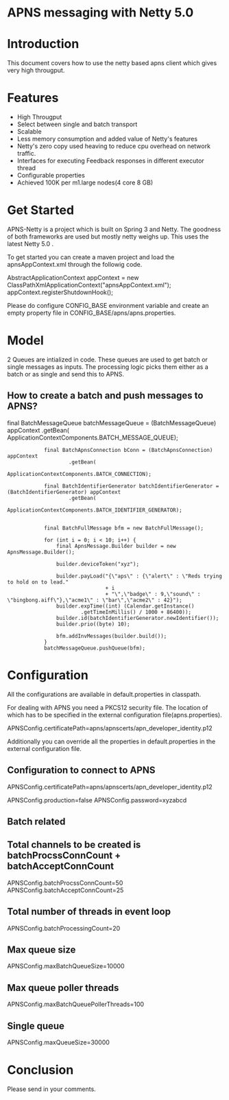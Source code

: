 APNS messaging with Netty 5.0
=============================
Introduction
============
This document covers how to use the netty based apns client which gives very high througput.

Features
========
* High Througput
* Select between single and batch transport
* Scalable
* Less memory consumption and added value of Netty's features
* Netty's zero copy used heaving to reduce cpu overhead on network traffic.
* Interfaces for executing Feedback responses in different executor thread
* Configurable properties
* Achieved 100K per m1.large nodes(4 core 8 GB)


Get Started
===========

APNS-Netty is a project which is built on Spring 3 and Netty. The goodness of both frameworks are used but mostly netty weighs up. This uses the latest Netty 5.0 .


To get started you can create a maven project and load the apnsAppContext.xml through the followig code.

AbstractApplicationContext      appContext =  new ClassPathXmlApplicationContext("apnsAppContext.xml");
appContext.registerShutdownHook();

Please do configure CONFIG_BASE environment variable and create an empty property file in CONFIG_BASE/apns/apns.properties.


Model
=====

2 Queues are intialized in code. These queues are used to get batch or single messages as inputs. The processing logic picks them either as a batch or as single and send this to APNS.

How to create a batch and push messages to APNS?
------------------------------------------------

final BatchMessageQueue batchMessageQueue = (BatchMessageQueue) appContext
                        .getBean(
                                ApplicationContextComponents.BATCH_MESSAGE_QUEUE);

                final BatchApnsConnection bConn = (BatchApnsConnection) appContext
                        .getBean(
                                ApplicationContextComponents.BATCH_CONNECTION);

                final BatchIdentifierGenerator batchIdentifierGenerator = (BatchIdentifierGenerator) appContext
                        .getBean(
                                ApplicationContextComponents.BATCH_IDENTIFIER_GENERATOR);


                final BatchFullMessage bfm = new BatchFullMessage();

                for (int i = 0; i < 10; i++) {
                    final ApnsMessage.Builder builder = new ApnsMessage.Builder();
                    
                    builder.deviceToken("xyz");
                    
                    builder.payLoad("{\"aps\" : {\"alert\" : \"Reds trying to hold on to lead."
                                    + i
                                    + "\",\"badge\" : 9,\"sound\" : \"bingbong.aiff\"},\"acme1\" : \"bar\",\"acme2\" : 42}");
                    builder.expTime((int) (Calendar.getInstance()
                            .getTimeInMillis() / 1000 + 86400));
                    builder.id(batchIdentifierGenerator.newIdentifier());
                    builder.prio((byte) 10);

                    bfm.addInvMessages(builder.build());
                }
                batchMessageQueue.pushQueue(bfm);



Configuration
=============

All the configurations are available in default.properties in classpath. 

For dealing with APNS you need a PKCS12 security file. The location of which has to be specified in the external configuration file(apns.properties).

APNSConfig.certificatePath=apns/apnscerts/apn_developer_identity.p12


Additionally you can override all the properties in default.properties in the external configuration file.


## Configuration to connect to APNS
APNSConfig.certificatePath=apns/apnscerts/apn_developer_identity.p12



APNSConfig.production=false
APNSConfig.password=xyzabcd




## Batch related
## Total channels to be created is batchProcssConnCount + batchAcceptConnCount
APNSConfig.batchProcssConnCount=50
APNSConfig.batchAcceptConnCount=25
## Total number of threads in event loop
APNSConfig.batchProcessingCount=20
## Max queue size
APNSConfig.maxBatchQueueSize=10000
## Max queue poller threads
APNSConfig.maxBatchQueuePollerThreads=100



## Single queue
APNSConfig.maxQueueSize=30000


Conclusion
==========
Please send in  your comments. 





